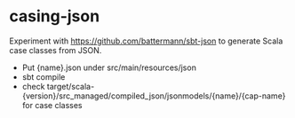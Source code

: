 # casing-json
Experiment with https://github.com/battermann/sbt-json to generate Scala case classes from JSON.

* Put {name}.json under src/main/resources/json
* sbt compile
* check target/scala-{version}/src_managed/compiled_json/jsonmodels/{name}/{cap-name} for case classes
